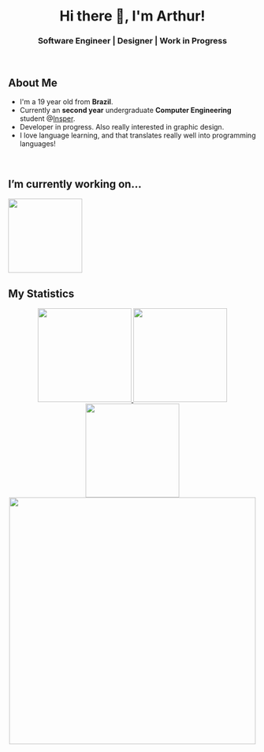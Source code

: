 <h1 align="center"> Hi there 👋, I'm Arthur! </h1>
<h3 align="center">Software Engineer | Designer | Work in Progress</h3>
<br>

<h2 align="left">
  About Me
</h2>

- I'm a 19 year old from **Brazil**.
- Currently an **second year** undergraduate **Computer Engineering** student @[Insper](https://insper.edu.br).
- Developer in progress. Also really interested in graphic design.
- I love language learning, and that translates really well into programming languages!

<br>


<h2 align="left"> I’m currently working on... </h2>
<img height="150em" src="https://github-readme-stats.vercel.app/api/pin/?username=ArthurCisotto&repo=insper&theme=dracula&show_owner=true"/>

<br>
<h2 align="left">
  My Statistics
</h2>
<div align="center">
  <a href="https://github.com/ArthurCisotto">
  <img height="190em" src="https://github-readme-streak-stats.herokuapp.com/?user=ArthurCisotto&theme=dracula"/>
  <img height="190em" src="https://github-readme-stats.vercel.app/api?username=ArthurCisotto&show_icons=true&theme=dracula&include_all_commits=true&count_private=true"/>
  <img height="190em" src="https://github-readme-stats.vercel.app/api/top-langs/?username=ArthurCisotto&layout=compact&langs_count=16&theme=dracula"/>
  <img height="500em" src="https://activity-graph.herokuapp.com/graph?username=ArthurCisotto&custom_title=Arthur%20Cisotto's%20Contribution%20Graph&theme=dracula&hide_border=true"/>
<div>

<!--
**ArthurCisotto/ArthurCisotto** is a ✨ _special_ ✨ repository because its `README.md` (this file) appears on your GitHub profile.

Here are some ideas to get you started:

- 🔭 I’m currently working on ...
- 🌱 I’m currently learning ...
- 👯 I’m looking to collaborate on ...
- 🤔 I’m looking for help with ...
- 💬 Ask me about ...
- 📫 How to reach me: ...
- 😄 Pronouns: ...
- ⚡ Fun fact: ...
-->
